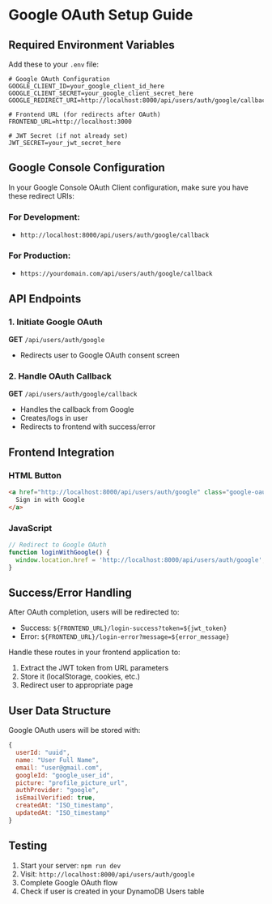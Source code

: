 # Google OAuth Setup Guide

## Required Environment Variables

Add these to your `.env` file:

```env
# Google OAuth Configuration
GOOGLE_CLIENT_ID=your_google_client_id_here
GOOGLE_CLIENT_SECRET=your_google_client_secret_here
GOOGLE_REDIRECT_URI=http://localhost:8000/api/users/auth/google/callback

# Frontend URL (for redirects after OAuth)
FRONTEND_URL=http://localhost:3000

# JWT Secret (if not already set)
JWT_SECRET=your_jwt_secret_here
```

## Google Console Configuration

In your Google Console OAuth Client configuration, make sure you have these redirect URIs:

### For Development:
- `http://localhost:8000/api/users/auth/google/callback`

### For Production:
- `https://yourdomain.com/api/users/auth/google/callback`

## API Endpoints

### 1. Initiate Google OAuth
**GET** `/api/users/auth/google`
- Redirects user to Google OAuth consent screen

### 2. Handle OAuth Callback
**GET** `/api/users/auth/google/callback`
- Handles the callback from Google
- Creates/logs in user
- Redirects to frontend with success/error

## Frontend Integration

### HTML Button
```html
<a href="http://localhost:8000/api/users/auth/google" class="google-oauth-btn">
  Sign in with Google
</a>
```

### JavaScript
```javascript
// Redirect to Google OAuth
function loginWithGoogle() {
  window.location.href = 'http://localhost:8000/api/users/auth/google';
}
```

## Success/Error Handling

After OAuth completion, users will be redirected to:
- Success: `${FRONTEND_URL}/login-success?token=${jwt_token}`
- Error: `${FRONTEND_URL}/login-error?message=${error_message}`

Handle these routes in your frontend application to:
1. Extract the JWT token from URL parameters
2. Store it (localStorage, cookies, etc.)
3. Redirect user to appropriate page

## User Data Structure

Google OAuth users will be stored with:
```javascript
{
  userId: "uuid",
  name: "User Full Name",
  email: "user@gmail.com",
  googleId: "google_user_id",
  picture: "profile_picture_url",
  authProvider: "google",
  isEmailVerified: true,
  createdAt: "ISO_timestamp",
  updatedAt: "ISO_timestamp"
}
```

## Testing

1. Start your server: `npm run dev`
2. Visit: `http://localhost:8000/api/users/auth/google`
3. Complete Google OAuth flow
4. Check if user is created in your DynamoDB Users table
